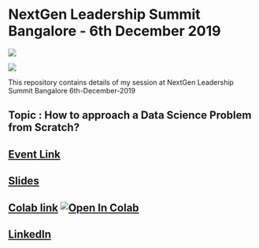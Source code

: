 # NextGen Leadership Summit Bangalore - 6th December 2019

[![](https://img.shields.io/github/license/sourcerer-io/hall-of-fame.svg?colorB=ff0000)](https://github.com/KrishnaKumarTiwari/talks/blob/master/LICENSE.md)

[![](https://sourcerer.io/fame/KrishnaKumarTiwari/KrishnaKumarTiwari/talks/images/0)](https://ml-ai.in)

This repository contains details of my session at NextGen Leadership Summit Bangalore 6th-December-2019

## Topic : How to approach a Data Science Problem from Scratch?

## [Event Link](https://1point21gws.com/leadership/bangalore/#speakers)

## [Slides](https://docs.google.com/presentation/d/1qQ9VOqe8oSrFW1AQSCmVNVBko-Yx69E6-gEgH5N4Ehc/edit?usp=sharing)

## [Colab link](https://colab.research.google.com/drive/10oFO1Nus7x9a0v2NFtgkgAvuMDb05Edd) [![Open In Colab](https://colab.research.google.com/assets/colab-badge.svg)](https://colab.research.google.com/drive/10oFO1Nus7x9a0v2NFtgkgAvuMDb05Edd)

## [LinkedIn](https://www.linkedin.com/company/1point21gws/)



